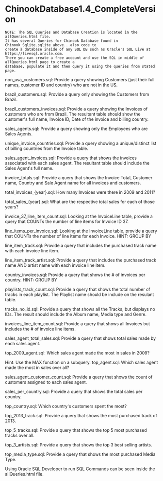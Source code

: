 # ChinookDatabase1.4_CompleteVersion
```
NOTE: The SQL Queries and Database Creation is located in the allQueries.html file. 
It has several Queries for Chinook Database found in Chinook_Sqlite.sqlite above...also code to 
create a database inside of any SQL DB such as Oracle's SQL Live at https://livesql.oracle.com. 
There you can create a free account and use the SQL in middle of allQueries.html page to create a 
database, populate it and then query it using the queries from stated page.
```


non_usa_customers.sql: Provide a query showing Customers (just their full names, customer ID and country) who are not in the US.

brazil_customers.sql: Provide a query only showing the Customers from Brazil.

brazil_customers_invoices.sql: Provide a query showing the Invoices of customers who are from Brazil. The resultant table should show the customer's full name, Invoice ID, Date of the invoice and billing country.

sales_agents.sql: Provide a query showing only the Employees who are Sales Agents.

unique_invoice_countries.sql: Provide a query showing a unique/distinct list of billing countries from the Invoice table.

sales_agent_invoices.sql: Provide a query that shows the invoices associated with each sales agent. The resultant table should include the Sales Agent's full name.

invoice_totals.sql: Provide a query that shows the Invoice Total, Customer name, Country and Sale Agent name for all invoices and customers.

total_invoices_{year}.sql: How many Invoices were there in 2009 and 2011?

total_sales_{year}.sql: What are the respective total sales for each of those years?

invoice_37_line_item_count.sql: Looking at the InvoiceLine table, provide a query that COUNTs the number of line items for Invoice ID 37.

line_items_per_invoice.sql: Looking at the InvoiceLine table, provide a query that COUNTs the number of line items for each Invoice. HINT: GROUP BY

line_item_track.sql: Provide a query that includes the purchased track name with each invoice line item.

line_item_track_artist.sql: Provide a query that includes the purchased track name AND artist name with each invoice line item.

country_invoices.sql: Provide a query that shows the # of invoices per country. HINT: GROUP BY

playlists_track_count.sql: Provide a query that shows the total number of tracks in each playlist. The Playlist name should be include on the resulant table.

tracks_no_id.sql: Provide a query that shows all the Tracks, but displays no IDs. The result should include the Album name, Media type and Genre.

invoices_line_item_count.sql: Provide a query that shows all Invoices but includes the # of invoice line items.

sales_agent_total_sales.sql: Provide a query that shows total sales made by each sales agent.

top_2009_agent.sql: Which sales agent made the most in sales in 2009?

Hint: Use the MAX function on a subquery.
top_agent.sql: Which sales agent made the most in sales over all?

sales_agent_customer_count.sql: Provide a query that shows the count of customers assigned to each sales agent.

sales_per_country.sql: Provide a query that shows the total sales per country.

top_country.sql: Which country's customers spent the most?

top_2013_track.sql: Provide a query that shows the most purchased track of 2013.

top_5_tracks.sql: Provide a query that shows the top 5 most purchased tracks over all.

top_3_artists.sql: Provide a query that shows the top 3 best selling artists.

top_media_type.sql: Provide a query that shows the most purchased Media Type.


Using Oracle SQL Developer to run SQL Commands can be seen inside the allQueries.html file.








